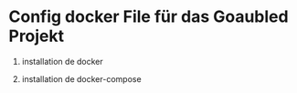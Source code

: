 # Config docker File für das Goaubled Projekt

1) installation de docker

2) installation de docker-compose
